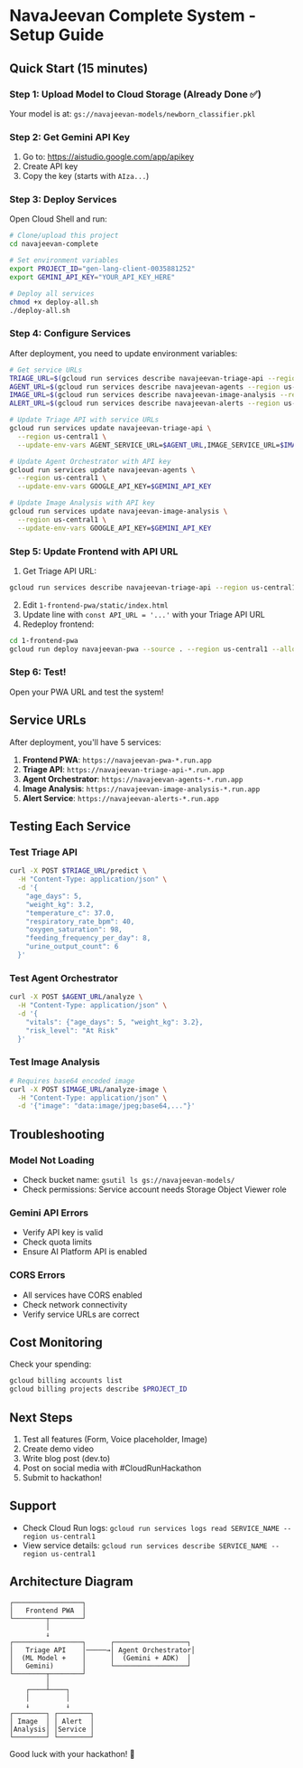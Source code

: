 # NavaJeevan Complete System - Setup Guide

## Quick Start (15 minutes)

### Step 1: Upload Model to Cloud Storage (Already Done ✅)
Your model is at: `gs://navajeevan-models/newborn_classifier.pkl`

### Step 2: Get Gemini API Key

1. Go to: https://aistudio.google.com/app/apikey
2. Create API key
3. Copy the key (starts with `AIza...`)

### Step 3: Deploy Services

Open Cloud Shell and run:

```bash
# Clone/upload this project
cd navajeevan-complete

# Set environment variables
export PROJECT_ID="gen-lang-client-0035881252"
export GEMINI_API_KEY="YOUR_API_KEY_HERE"

# Deploy all services
chmod +x deploy-all.sh
./deploy-all.sh
```

### Step 4: Configure Services

After deployment, you need to update environment variables:

```bash
# Get service URLs
TRIAGE_URL=$(gcloud run services describe navajeevan-triage-api --region us-central1 --format 'value(status.url)')
AGENT_URL=$(gcloud run services describe navajeevan-agents --region us-central1 --format 'value(status.url)')
IMAGE_URL=$(gcloud run services describe navajeevan-image-analysis --region us-central1 --format 'value(status.url)')
ALERT_URL=$(gcloud run services describe navajeevan-alerts --region us-central1 --format 'value(status.url)')

# Update Triage API with service URLs
gcloud run services update navajeevan-triage-api \
  --region us-central1 \
  --update-env-vars AGENT_SERVICE_URL=$AGENT_URL,IMAGE_SERVICE_URL=$IMAGE_URL,ALERT_SERVICE_URL=$ALERT_URL

# Update Agent Orchestrator with API key
gcloud run services update navajeevan-agents \
  --region us-central1 \
  --update-env-vars GOOGLE_API_KEY=$GEMINI_API_KEY

# Update Image Analysis with API key
gcloud run services update navajeevan-image-analysis \
  --region us-central1 \
  --update-env-vars GOOGLE_API_KEY=$GEMINI_API_KEY
```

### Step 5: Update Frontend with API URL

1. Get Triage API URL:
```bash
gcloud run services describe navajeevan-triage-api --region us-central1 --format 'value(status.url)'
```

2. Edit `1-frontend-pwa/static/index.html`
3. Update line with `const API_URL = '...'` with your Triage API URL
4. Redeploy frontend:
```bash
cd 1-frontend-pwa
gcloud run deploy navajeevan-pwa --source . --region us-central1 --allow-unauthenticated
```

### Step 6: Test!

Open your PWA URL and test the system!

## Service URLs

After deployment, you'll have 5 services:

1. **Frontend PWA**: `https://navajeevan-pwa-*.run.app`
2. **Triage API**: `https://navajeevan-triage-api-*.run.app`
3. **Agent Orchestrator**: `https://navajeevan-agents-*.run.app`
4. **Image Analysis**: `https://navajeevan-image-analysis-*.run.app`
5. **Alert Service**: `https://navajeevan-alerts-*.run.app`

## Testing Each Service

### Test Triage API
```bash
curl -X POST $TRIAGE_URL/predict \
  -H "Content-Type: application/json" \
  -d '{
    "age_days": 5,
    "weight_kg": 3.2,
    "temperature_c": 37.0,
    "respiratory_rate_bpm": 40,
    "oxygen_saturation": 98,
    "feeding_frequency_per_day": 8,
    "urine_output_count": 6
  }'
```

### Test Agent Orchestrator
```bash
curl -X POST $AGENT_URL/analyze \
  -H "Content-Type: application/json" \
  -d '{
    "vitals": {"age_days": 5, "weight_kg": 3.2},
    "risk_level": "At Risk"
  }'
```

### Test Image Analysis
```bash
# Requires base64 encoded image
curl -X POST $IMAGE_URL/analyze-image \
  -H "Content-Type: application/json" \
  -d '{"image": "data:image/jpeg;base64,..."}'
```

## Troubleshooting

### Model Not Loading
- Check bucket name: `gsutil ls gs://navajeevan-models/`
- Check permissions: Service account needs Storage Object Viewer role

### Gemini API Errors
- Verify API key is valid
- Check quota limits
- Ensure AI Platform API is enabled

### CORS Errors
- All services have CORS enabled
- Check network connectivity
- Verify service URLs are correct

## Cost Monitoring

Check your spending:
```bash
gcloud billing accounts list
gcloud billing projects describe $PROJECT_ID
```

## Next Steps

1. Test all features (Form, Voice placeholder, Image)
2. Create demo video
3. Write blog post (dev.to)
4. Post on social media with #CloudRunHackathon
5. Submit to hackathon!

## Support

- Check Cloud Run logs: `gcloud run services logs read SERVICE_NAME --region us-central1`
- View service details: `gcloud run services describe SERVICE_NAME --region us-central1`

## Architecture Diagram

```
┌─────────────────┐
│   Frontend PWA  │
└────────┬────────┘
         │
         ↓
┌─────────────────┐      ┌──────────────────┐
│   Triage API    │─────→│ Agent Orchestrator│
│  (ML Model +    │      │  (Gemini + ADK)  │
│   Gemini)       │      └──────────────────┘
└────────┬────────┘
         │
    ┌────┴────┐
    │         │
    ↓         ↓
┌────────┐ ┌────────┐
│ Image  │ │ Alert  │
│Analysis│ │Service │
└────────┘ └────────┘
```

Good luck with your hackathon! 🚀
